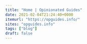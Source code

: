 ```yaml
---
title: "Home | Opinionated Guides"
date: 2021-02-04T21:24:40+0000
itemurl: "https://opguides.info/"
sites: "opguides.info"
tags: ["blog"]
draft: false
---
```

